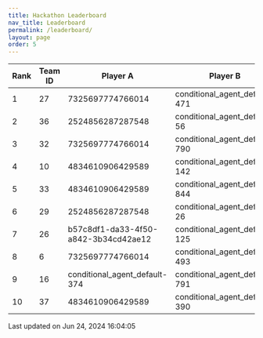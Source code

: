 ```yaml
---
title: Hackathon Leaderboard
nav_title: Leaderboard
permalink: /leaderboard/
layout: page
order: 5
---
```


|Rank            |Team ID         |Player A        |Player B        |Player C        |Total Score     |
|----------------|----------------|----------------|----------------|----------------|----------------|
|1               |27              |7325697774766014|conditional_agent_default-471|conditional_agent_default-908|4475.63         |
|2               |36              |2524856287287548|conditional_agent_default-56|conditional_agent_default-670|2801.42         |
|3               |32              |7325697774766014|conditional_agent_default-790|conditional_agent_default-980|2153.96         |
|4               |10              |4834610906429589|conditional_agent_default-142|conditional_agent_default-525|1979.0          |
|5               |33              |4834610906429589|conditional_agent_default-844|conditional_agent_default-918|1917.08         |
|6               |29              |2524856287287548|conditional_agent_default-26|conditional_agent_default-292|1913.4          |
|7               |26              |b57c8df1-da33-4f50-a842-3b34cd42ae12|conditional_agent_default-125|conditional_agent_default-159|1860.82         |
|8               |6               |7325697774766014|conditional_agent_default-493|conditional_agent_default-763|1850.67         |
|9               |16              |conditional_agent_default-374|conditional_agent_default-791|eabae978-2dd5-4c2f-bba9-47bed39b0cd4|1777.28         |
|10              |37              |4834610906429589|conditional_agent_default-390|conditional_agent_default-501|1719.02         |

Last updated on Jun 24, 2024 16:04:05